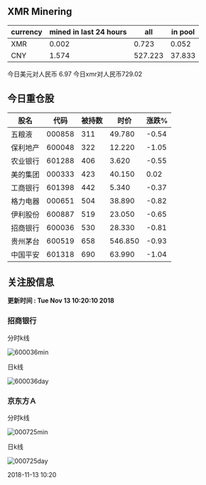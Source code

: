 ## XMR Minering

|currency|mined in last 24 hours|all|in pool|
|---|---|---|---|
|XMR|0.002|0.723|0.052|
|CNY|1.574|527.223|37.833|

今日美元对人民币 6.97	今日xmr对人民币729.02


## 今日重仓股 

|股名|代码|被持数|时价|涨跌%|
|---|---|---|---|---|
|五粮液|000858|311|49.780|-0.54|
|保利地产|600048|322|12.220|-1.05|
|农业银行|601288|406|3.620|-0.55|
|美的集团|000333|423|40.150|0.02|
|工商银行|601398|442|5.340|-0.37|
|格力电器|000651|504|38.890|-0.82|
|伊利股份|600887|519|23.050|-0.65|
|招商银行|600036|530|28.330|-0.81|
|贵州茅台|600519|658|546.850|-0.93|
|中国平安|601318|690|63.990|-1.04|

## 关注股信息
**更新时间 : Tue Nov 13 10:20:10 2018**
### 招商银行 
分时k线

![600036min](http://image.sinajs.cn/newchart/min/n/sh600036.gif)

日k线

![600036day](http://image.sinajs.cn/newchart/daily/n/sh600036.gif)

### 京东方Ａ 
分时k线

![000725min](http://image.sinajs.cn/newchart/min/n/sz000725.gif)

日k线

![000725day](http://image.sinajs.cn/newchart/daily/n/sz000725.gif)

2018-11-13 10:20